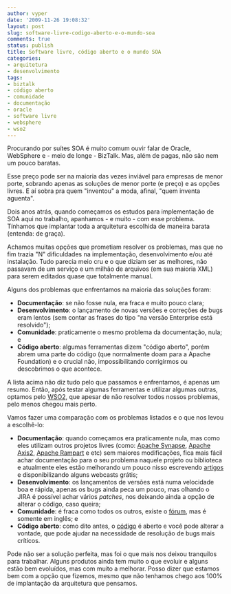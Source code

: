 ```yaml
---
author: vyper
date: '2009-11-26 19:08:32'
layout: post
slug: software-livre-codigo-aberto-e-o-mundo-soa
comments: true
status: publish
title: Software livre, código aberto e o mundo SOA
categories:
- arquitetura
- desenvolvimento
tags:
- biztalk
- código aberto
- comunidade
- documentação
- oracle
- software livre
- websphere
- wso2
---
```


Procurando por suítes SOA é muito comum ouvir falar de Oracle, WebSphere e -
meio de longe - BizTalk. Mas, além de pagas, não são nem um pouco baratas.

Esse preço pode ser na maioria das vezes inviável para empresas de menor
porte, sobrando apenas as soluções de menor porte (e preço) e as opções
livres. E aí sobra pra quem "inventou" a moda, afinal, "quem inventa aguenta".

Dois anos atrás, quando começamos os estudos para implementação de SOA aqui no
trabalho, apanhamos - e muito - com esse problema. Tínhamos que implantar toda
a arquitetura escolhida de maneira barata (entenda: de graça).

Achamos muitas opções que prometiam resolver os problemas, mas que no fim
trazia "N" dificuldades na implementação, desenvolvimento e/ou até instalação.
Tudo parecia meio cru e o que diziam ser as melhores, não passavam de um
serviço e um milhão de arquivos (em sua maioria XML) para serem editados quase
que totalmente manual.

Alguns dos problemas que enfrentamos na maioria das soluções foram:

  * **Documentação**: se não fosse nula, era fraca e muito pouco clara;
  * **Desenvolvimento**: o lançamento de novas versões e correções de bugs eram lentos (sem contar as frases do tipo "na versão Enterprise está resolvido");
  * **Comunidade**: praticamente o mesmo problema da documentação, nula; e
  * **Código aberto**: algumas ferramentas dizem "código aberto", porém abrem uma parte do código (que normalmente doam para a Apache Foundation) e o crucial não, impossibilitando corrigirmos ou descobrimos o que acontece.

A lista acima não diz tudo pelo que passamos e enfrentamos, é apenas um
resumo. Então, após testar algumas ferramentas e utilizar algumas outras,
optamos pelo [WSO2](http://www.wso2.org/), que apesar de não resolver todos
nossos problemas, pelo menos chegou mais perto.

Vamos fazer uma comparação com os problemas listados e o que nos levou a
escolhê-lo:

  * **Documentação**: quando começamos era praticamente nula, mas como eles utilizam outros projetos livres (como: [Apache Synapse](http://synapse.apache.org), [Apache Axis2](http://ws.apache.org/axis2), [Apache Rampart](http://ws.apache.org/rampart) e etc) sem maiores modificações, fica mais fácil achar documentação para o seu problema naquele projeto ou biblioteca e atualmente eles estão melhorando um pouco nisso escrevendo [artigos](http://wso2.org/library) e disponibilizando alguns webcasts grátis;
  * **Desenvolvimento**: os lançamentos de versões está numa velocidade boa e rápida, apenas os bugs ainda peca um pouco, mas olhando o JIRA é possível achar vários _patches_, nos deixando ainda a opção de alterar o código, caso queira;
  * **Comunidade**: é fraca como todos os outros, existe o [fórum](http://wso2.org/forum), mas é somente em inglês; e
  * **Código aberto**: como dito antes, o [código](https://wso2.org/svn/browse/wso2/trunk/) é aberto e você pode alterar a vontade, que pode ajudar na necessidade de resolução de bugs mais críticos.

Pode não ser a solução perfeita, mas foi o que mais nos deixou tranquilos para
trabalhar. Alguns produtos ainda tem muito o que evoluir e alguns estão bem
evoluídos, mas com muito a melhorar. Posso dizer que estamos bem com a opção
que fizemos, mesmo que não tenhamos chego aos 100% de implantação da
arquitetura que pensamos.

